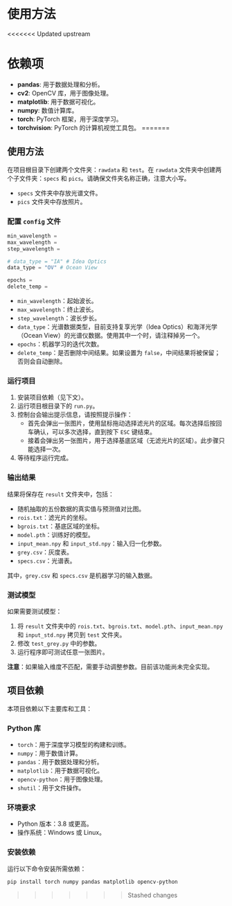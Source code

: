# 使用方法

<<<<<<< Updated upstream







# 依赖项

- **pandas**: 用于数据处理和分析。
- **cv2**: OpenCV 库，用于图像处理。
- **matplotlib**: 用于数据可视化。
- **numpy**: 数值计算库。
- **torch**: PyTorch 框架，用于深度学习。
- **torchvision**: PyTorch 的计算机视觉工具包。
=======
## 使用方法

在项目根目录下创建两个文件夹：`rawdata` 和 `test`。在 `rawdata` 文件夹中创建两个子文件夹：`specs` 和 `pics`。请确保文件夹名称正确，注意大小写。

- `specs` 文件夹中存放光谱文件。
- `pics` 文件夹中存放照片。

### 配置 `config` 文件

```python
min_wavelength = 
max_wavelength = 
step_wavelength = 

# data_type = "IA" # Idea Optics
data_type = "OV" # Ocean View

epochs = 
delete_temp = 
```

- `min_wavelength`：起始波长。
- `max_wavelength`：终止波长。
- `step_wavelength`：波长步长。
- `data_type`：光谱数据类型，目前支持复享光学（Idea Optics）和海洋光学（Ocean View）的光谱仪数据。使用其中一个时，请注释掉另一个。
- `epochs`：机器学习的迭代次数。
- `delete_temp`：是否删除中间结果。如果设置为 `false`，中间结果将被保留；否则会自动删除。

### 运行项目

1. 安装项目依赖（见下文）。
2. 运行项目根目录下的 `run.py`。
3. 控制台会输出提示信息，请按照提示操作：
   - 首先会弹出一张图片，使用鼠标拖动选择滤光片的区域。每次选择后按回车确认，可以多次选择，直到按下 `ESC` 键结束。
   - 接着会弹出另一张图片，用于选择基底区域（无滤光片的区域）。此步骤只能选择一次。
4. 等待程序运行完成。

### 输出结果

结果将保存在 `result` 文件夹中，包括：
- 随机抽取的五份数据的真实值与预测值对比图。
- `rois.txt`：滤光片的坐标。
- `bgrois.txt`：基底区域的坐标。
- `model.pth`：训练好的模型。
- `input_mean.npy` 和 `input_std.npy`：输入归一化参数。
- `grey.csv`：灰度表。
- `specs.csv`：光谱表。

其中，`grey.csv` 和 `specs.csv` 是机器学习的输入数据。

### 测试模型

如果需要测试模型：
1. 将 `result` 文件夹中的 `rois.txt`、`bgrois.txt`、`model.pth`、`input_mean.npy` 和 `input_std.npy` 拷贝到 `test` 文件夹。
2. 修改 `test_grey.py` 中的参数。
3. 运行程序即可测试任意一张图片。

**注意**：如果输入维度不匹配，需要手动调整参数。目前该功能尚未完全实现。

## 项目依赖

本项目依赖以下主要库和工具：

### Python 库
- `torch`：用于深度学习模型的构建和训练。
- `numpy`：用于数值计算。
- `pandas`：用于数据处理和分析。
- `matplotlib`：用于数据可视化。
- `opencv-python`：用于图像处理。
- `shutil`：用于文件操作。

### 环境要求
- Python 版本：3.8 或更高。
- 操作系统：Windows 或 Linux。

### 安装依赖
运行以下命令安装所需依赖：
```bash
pip install torch numpy pandas matplotlib opencv-python
```
>>>>>>> Stashed changes

